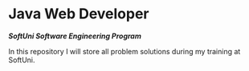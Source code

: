 # Java Web Developer
**_SoftUni Software Engineering Program_**


In this repository I will store all problem solutions during my training at SoftUni.
